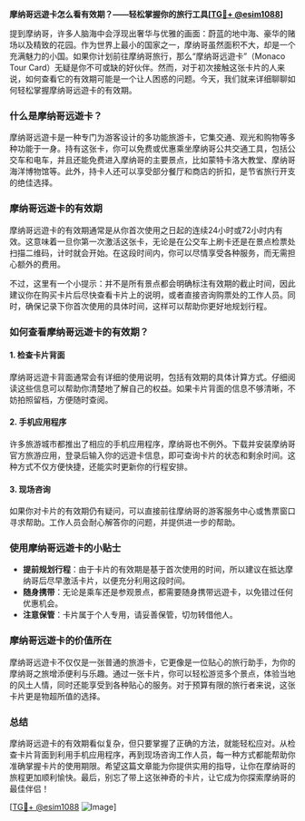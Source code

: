 **摩纳哥远遊卡怎么看有效期？——轻松掌握你的旅行工具[[TG💪+ @esim1088](https://t.me/s/esim1088)]**

提到摩纳哥，许多人脑海中会浮现出奢华与优雅的画面：蔚蓝的地中海、豪华的赌场以及精致的花园。作为世界上最小的国家之一，摩纳哥虽然面积不大，却是一个充满魅力的小国。如果你计划前往摩纳哥旅行，那么“摩纳哥远遊卡”（Monaco Tour Card）无疑是你不可或缺的好伙伴。然而，对于初次接触这张卡片的人来说，如何查看它的有效期可能是一个让人困惑的问题。今天，我们就来详细聊聊如何轻松掌握摩纳哥远遊卡的有效期。

### 什么是摩纳哥远遊卡？

摩纳哥远遊卡是一种专门为游客设计的多功能旅游卡，它集交通、观光和购物等多种功能于一身。持有这张卡，你可以免费或优惠乘坐摩纳哥公共交通工具，包括公交车和电车，并且还能免费进入摩纳哥的主要景点，比如蒙特卡洛大教堂、摩纳哥海洋博物馆等。此外，持卡人还可以享受部分餐厅和商店的折扣，是节省旅行开支的绝佳选择。

### 摩纳哥远遊卡的有效期

摩纳哥远遊卡的有效期通常是从你首次使用之日起的连续24小时或72小时内有效。这意味着一旦你第一次激活这张卡，无论是在公交车上刷卡还是在景点检票处扫描二维码，计时就会开始。在这段时间内，你可以尽情享受各种服务，而无需担心额外的费用。

不过，这里有一个小提示：并不是所有景点都会明确标注有效期的截止时间，因此建议你在购买卡片后尽快查看卡片上的说明，或者直接咨询购票处的工作人员。同时，确保记录下你首次使用的具体时间，这样可以帮助你更好地规划行程。

### 如何查看摩纳哥远遊卡的有效期？

#### 1. **检查卡片背面**
摩纳哥远遊卡背面通常会有详细的使用说明，包括有效期的具体计算方式。仔细阅读这些信息可以帮助你清楚地了解自己的权益。如果卡片背面的信息不够清晰，不妨拍照留档，方便随时查阅。

#### 2. **手机应用程序**
许多旅游城市都推出了相应的手机应用程序，摩纳哥也不例外。下载并安装摩纳哥官方旅游应用，登录后输入你的远遊卡信息，即可查询卡片的状态和剩余时间。这种方式不仅方便快捷，还能实时更新你的行程安排。

#### 3. **现场咨询**
如果你对卡片的有效期仍有疑问，可以直接前往摩纳哥的游客服务中心或售票窗口寻求帮助。工作人员会耐心解答你的问题，并提供进一步的帮助。

### 使用摩纳哥远遊卡的小贴士

- **提前规划行程**：由于卡片的有效期是基于首次使用的时间，所以建议在抵达摩纳哥后尽早激活卡片，以便充分利用这段时间。
- **随身携带**：无论是乘车还是参观景点，都需要随身携带远遊卡，以免错过任何优惠机会。
- **注意保管**：卡片属于个人专用，请妥善保管，切勿转借他人。

### 摩纳哥远遊卡的价值所在

摩纳哥远遊卡不仅仅是一张普通的旅游卡，它更像是一位贴心的旅行助手，为你的摩纳哥之旅增添便利与乐趣。通过一张卡片，你可以轻松游览多个景点，体验当地的风土人情，同时还能享受到各种贴心的服务。对于预算有限的旅行者来说，这张卡片更是物超所值的选择。

### 总结

摩纳哥远遊卡的有效期看似复杂，但只要掌握了正确的方法，就能轻松应对。从检查卡片背面到利用手机应用程序，再到现场咨询工作人员，每一种方式都能帮助你准确掌握卡片的使用期限。希望这篇文章能为你提供实用的指导，让你在摩纳哥的旅程更加顺利愉快。最后，别忘了带上这张神奇的卡片，让它成为你探索摩纳哥的最佳伴侣！

[[TG💪+ @esim1088](https://t.me/s/esim1088) ![Image](https://i.postimg.cc/4NQfJmqS/Snipaste-2025-05-13-00-14-12.png)]
